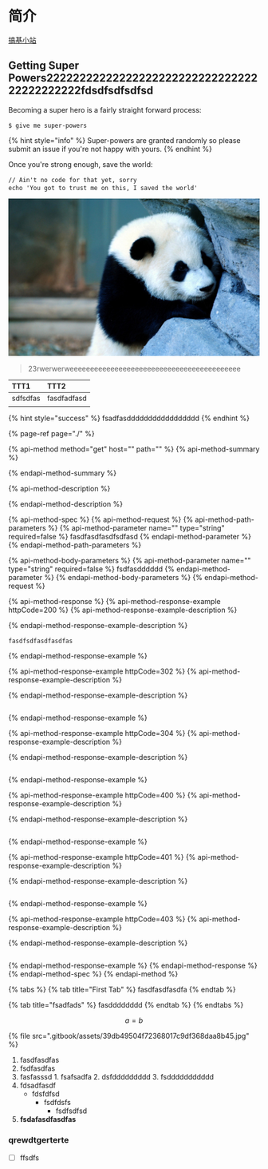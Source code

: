 # 简介
 [搞基小站](linkais.com)
## Getting Super Powers2222222222222222222222222222222222222222222fdsdfsdfsdfsd

Becoming a super hero is a fairly straight forward process:

```text
$ give me super-powers
```

{% hint style="info" %}
Super-powers are granted randomly so please submit an issue if you're not happy with yours.
{% endhint %}

Once you're strong enough, save the world:

```text
// Ain't no code for that yet, sorry
echo 'You got to trust me on this, I saved the world'
```

![](.gitbook/assets/39db49504f72368017c9df368daa8b45.jpg)

> 23rwerwerweeeeeeeeeeeeeeeeeeeeeeeeeeeeeeeeeeeeeeeeee

| TTT1 | TTT2 |
| :--- | :--- |
| sdfsdfas | fasdfadfasd |
|  |  |

{% hint style="success" %}
fsadfasddddddddddddddddd
{% endhint %}

{% page-ref page="./" %}

{% api-method method="get" host="" path="" %}
{% api-method-summary %}

{% endapi-method-summary %}

{% api-method-description %}

{% endapi-method-description %}

{% api-method-spec %}
{% api-method-request %}
{% api-method-path-parameters %}
{% api-method-parameter name="" type="string" required=false %}
fasdfasdfasdfsdfasd
{% endapi-method-parameter %}
{% endapi-method-path-parameters %}

{% api-method-body-parameters %}
{% api-method-parameter name="" type="string" required=false %}
fsdfasdddddd
{% endapi-method-parameter %}
{% endapi-method-body-parameters %}
{% endapi-method-request %}

{% api-method-response %}
{% api-method-response-example httpCode=200 %}
{% api-method-response-example-description %}

{% endapi-method-response-example-description %}

```text
fasdfsdfasdfasdfas
```
{% endapi-method-response-example %}

{% api-method-response-example httpCode=302 %}
{% api-method-response-example-description %}

{% endapi-method-response-example-description %}

```text

```
{% endapi-method-response-example %}

{% api-method-response-example httpCode=304 %}
{% api-method-response-example-description %}

{% endapi-method-response-example-description %}

```text

```
{% endapi-method-response-example %}

{% api-method-response-example httpCode=400 %}
{% api-method-response-example-description %}

{% endapi-method-response-example-description %}

```text

```
{% endapi-method-response-example %}

{% api-method-response-example httpCode=401 %}
{% api-method-response-example-description %}

{% endapi-method-response-example-description %}

```text

```
{% endapi-method-response-example %}

{% api-method-response-example httpCode=403 %}
{% api-method-response-example-description %}

{% endapi-method-response-example-description %}

```text

```
{% endapi-method-response-example %}
{% endapi-method-response %}
{% endapi-method-spec %}
{% endapi-method %}

{% tabs %}
{% tab title="First Tab" %}
fasdfasdfasdfa
{% endtab %}

{% tab title="fsadfads" %}
fasdddddddd
{% endtab %}
{% endtabs %}

$$
a = b
$$

{% file src=".gitbook/assets/39db49504f72368017c9df368daa8b45.jpg" %}

1. fasdfasdfas
2. fsdfasdfas
3. fasfasssd 1. fsafsadfa 2. dsfddddddddd 3. fsddddddddddd
4. fdsadfasdf
   * fdsfdfsd
     * fsdfdsfs
       * fsdfsdfsd
5. **fsdafasdfasdfas**

### qrewdtgerterte

* [ ] ffsdfs

